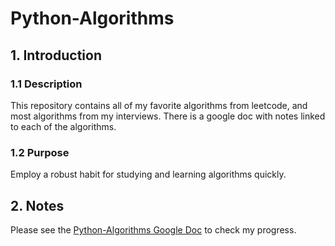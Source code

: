 # Python-Algorithms

## 1. Introduction

### 1.1 Description

This repository contains all of my favorite algorithms from leetcode, and most algorithms from my interviews. 
There is a google doc with notes linked to each of the algorithms.

### 1.2 Purpose

Employ a robust habit for studying and learning algorithms quickly.

## 2. Notes

Please see the [Python-Algorithms Google Doc](https://docs.google.com/spreadsheets/d/1HkKC-YeWV8bQ9gC1jIRmJYT-WzvI7zuRAWB4Fxb_JBA/edit#gid=0) to check my progress.
